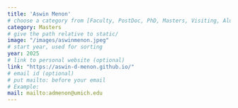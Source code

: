 ```yaml
---
title: 'Aswin Menon'
# choose a category from [Faculty, PostDoc, PhD, Masters, Visiting, Alumni]. Be careful about the capitalization.
category: Masters
# give the path relative to static/
image: "/images/aswinmenon.jpeg"
# start year, used for sorting
year: 2025
# link to personal website (optional)
link: "https://aswin-d-menon.github.io/" 
# email id (optional)
# put mailto: before your email
# Example: 
mail: mailto:admenon@umich.edu
---
```

